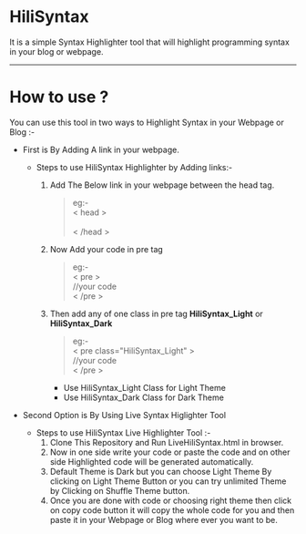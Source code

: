 # HiliSyntax
It is a simple Syntax Highlighter tool that will highlight programming syntax in your blog or webpage.

---

# How to use ?
 You can use this tool in two ways to Highlight Syntax in your Webpage or Blog :-
 
 + First is By Adding A link in your webpage.
   + Steps to use HiliSyntax Highlighter by Adding links:-
      1. Add The Below link in your webpage between the head tag.
          > <script type="text/javascript" src="https://github.com/blaregroup/HiliSyntax/blob/master/js/HiliSyntax_Link.js"></script>
        
          >   eg:- <br/>
               &lt; head &gt; <br/>
                  <script type="text/javascript" src="https://github.com/blaregroup/HiliSyntax/blob/master/js/HiliSyntax_Link.js"></script>
               <br/>
               &lt; /head &gt;
        
      2. Now Add your code in pre tag
          > eg:- <br/>
            &lt; pre &gt;<br/>
              //your code<br/>
            &lt; /pre &gt;
      3. Then add any of one class in pre tag **HiliSyntax_Light** or **HiliSyntax_Dark**
         > eg:- <br/>
             &lt; pre class="HiliSyntax_Light" &gt;<br/>
                //your code<br/>
              &lt; /pre &gt;
       
            + Use HiliSyntax_Light Class for Light Theme 
            + Use HiliSyntax_Dark  Class for Dark Theme
        
  + Second Option is By Using Live Syntax Higlighter Tool 
    + Steps to use HiliSyntax Live Highlighter Tool :-
      1. Clone This Repository and Run LiveHiliSyntax.html in browser.
      2. Now in one side write your code or paste the code and on other side Highlighted code will be generated automatically.
      3. Default Theme is Dark but you can choose Light Theme By clicking on Light Theme Button or you can try unlimited Theme by Clicking on Shuffle Theme button.
      4. Once you are done with code or choosing right theme then click on copy code button it will copy the whole code for you and then paste it in your Webpage or Blog where ever you want to be. 
      
           
